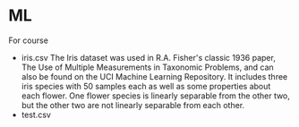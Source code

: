 # ML
For course
* iris.csv
  The Iris dataset was used in R.A. Fisher's classic 1936 paper, The Use of Multiple Measurements in Taxonomic Problems, and can also be found on the UCI Machine Learning Repository.
  It includes three iris species with 50 samples each as well as some properties about each flower. One flower species is linearly separable from the other two, but the other two are not linearly separable from each other.
* test.csv
